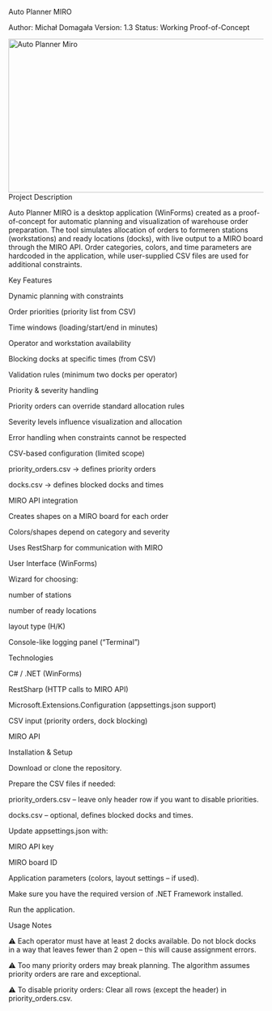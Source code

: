 Auto Planner MIRO

Author: Michał Domagała
Version: 1.3
Status: Working Proof-of-Concept

<img width="688" height="303" alt="Auto Planner Miro" src="https://github.com/user-attachments/assets/ab841fc9-0973-4c90-90bd-a50abd8b9170" />
Project Description

Auto Planner MIRO is a desktop application (WinForms) created as a proof-of-concept for automatic planning and visualization of warehouse order preparation.
The tool simulates allocation of orders to formeren stations (workstations) and ready locations (docks), with live output to a MIRO board through the MIRO API.
Order categories, colors, and time parameters are hardcoded in the application, while user-supplied CSV files are used for additional constraints.

Key Features

Dynamic planning with constraints

Order priorities (priority list from CSV)

Time windows (loading/start/end in minutes)

Operator and workstation availability

Blocking docks at specific times (from CSV)

Validation rules (minimum two docks per operator)

Priority & severity handling

Priority orders can override standard allocation rules

Severity levels influence visualization and allocation

Error handling when constraints cannot be respected

CSV-based configuration (limited scope)

priority_orders.csv → defines priority orders

docks.csv → defines blocked docks and times

MIRO API integration

Creates shapes on a MIRO board for each order

Colors/shapes depend on category and severity

Uses RestSharp for communication with MIRO

User Interface (WinForms)

Wizard for choosing:

number of stations

number of ready locations

layout type (H/K)

Console-like logging panel (“Terminal”)

Technologies

C# / .NET (WinForms)

RestSharp (HTTP calls to MIRO API)

Microsoft.Extensions.Configuration (appsettings.json support)

CSV input (priority orders, dock blocking)

MIRO API

Installation & Setup

Download or clone the repository.

Prepare the CSV files if needed:

priority_orders.csv – leave only header row if you want to disable priorities.

docks.csv – optional, defines blocked docks and times.

Update appsettings.json with:

MIRO API key

MIRO board ID

Application parameters (colors, layout settings – if used).

Make sure you have the required version of .NET Framework installed.

Run the application.

Usage Notes

⚠️ Each operator must have at least 2 docks available.
Do not block docks in a way that leaves fewer than 2 open – this will cause assignment errors.

⚠️ Too many priority orders may break planning.
The algorithm assumes priority orders are rare and exceptional.

⚠️ To disable priority orders:
Clear all rows (except the header) in priority_orders.csv.
